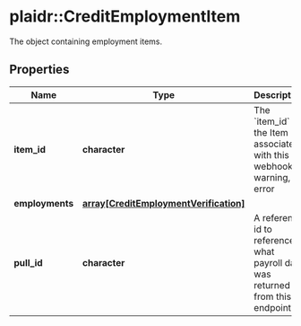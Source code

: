 # plaidr::CreditEmploymentItem

The object containing employment items.

## Properties
Name | Type | Description | Notes
------------ | ------------- | ------------- | -------------
**item_id** | **character** | The &#x60;item_id&#x60; of the Item associated with this webhook, warning, or error | 
**employments** | [**array[CreditEmploymentVerification]**](CreditEmploymentVerification.md) |  | 
**pull_id** | **character** | A reference id to reference what payroll data was returned from this endpoint | 


